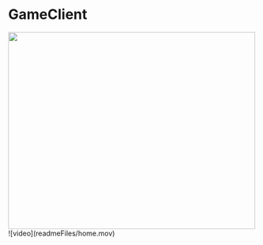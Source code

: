 # GameClient
<img src="readmeFiles/program.gif" width="500" height="400">
![video](readmeFiles/home.mov)
